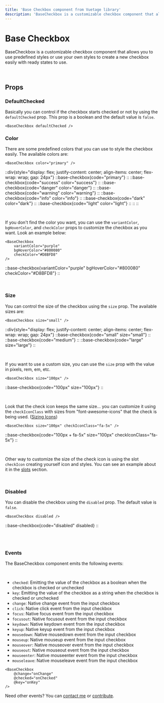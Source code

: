```yaml
---
title: 'Base Checkbox component from Vuetage library'
description: 'BaseCheckbox is a customizable checkbox component that allows you to use predefined styles or use your own styles to create a new checkbox easily with ready states to use.'
---
```


# Base Checkbox

BaseCheckbox is a customizable checkbox component that allows you to use predefined styles or use your own styles to create a new checkbox easily with ready states to use.

<br>

## Props

### DefaultChecked

Basically you can control if the checkbox starts checked or not by using the `defaultChecked` prop. This prop is a boolean and the default value is `false`.

```vue
<BaseCheckbox defaultChecked />
```

### Color

There are some predefined colors that you can use to style the checkbox easily. The available colors are:

```vue
<BaseCheckbox color="primary" />
```

::div{style="display: flex; justify-content: center; align-items: center; flex-wrap: wrap; gap: 24px"}
    ::base-checkbox{code="primary"}
    ::
    ::base-checkbox{code="success" color="success"}
    ::
    ::base-checkbox{code="danger" color="danger"}
    ::
    ::base-checkbox{code="warning" color="warning"}
    ::
    ::base-checkbox{code="info" color="info"}
    ::
    ::base-checkbox{code="dark" color="dark"}
    ::
    ::base-checkbox{code="light" color="light"}
    ::
::
::

<br>

If you don't find the color you want, you can use the `variantColor`, `bgHoverColor`, and `checkColor` props to customize the checkbox as you want. Look an example below:

```vue
<BaseCheckbox
    variantColor="purple"
    bgHoverColor="#800080"
    checkColor="#D8BFD8"
/>
```

::base-checkbox{variantColor="purple" bgHoverColor="#800080" checkColor="#D8BFD8"}
::

<br>

### Size

You can control the size of the checkbox using the `size` prop. The available sizes are:

```vue
<BaseCheckbox size="small" />
```

::div{style="display: flex; justify-content: center; align-items: center; flex-wrap: wrap; gap: 24px"}
    ::base-checkbox{code="small" size="small"}
    ::
    ::base-checkbox{code="medium"}
    ::
    ::base-checkbox{code="large" size="large"}
::

<br>

If you want to use a custom size, you can use the `size` prop with the value in pixels, rem, em, etc.

```vue
<BaseCheckbox size="100px" />
```

::base-checkbox{code="100px" size="100px"}
::

<br>

Look that the check icon keeps the same size... you can customize it using the `checkIconClass` with sizes from "font-awesome-icons" that the check is being used. ([Sizing Icons](https://docs.fontawesome.com/web/style/size))

```vue
<BaseCheckbox size="100px" checkIconClass="fa-5x" />
```

::base-checkbox{code="100px + fa-5x" size="100px" checkIconClass="fa-5x"}
::

<br>

Other way to customize the size of the check icon is using the slot `checkIcon` creating yourself icon and styles. You can see an example about it in the [slots](#slots) section.

<br>

### Disabled

You can disable the checkbox using the `disabled` prop. The default value is `false`.

```vue
<BaseCheckbox disabled />
```

::base-checkbox{code="disabled" disabled}
::

<br>
<br>

### Events

The BaseCheckbox component emits the following events:

<br>

- `checked`: Emitting the value of the checkbox as a boolean when the checkbox is checked or unchecked
- `key`: Emitting the value of the checkbox as a string when the checkbox is checked or unchecked
- `change`: Native change event from the input checkbox
- `click`: Native click event from the input checkbox
- `focus`: Native focus event from the input checkbox
- `focusout`: Native focusout event from the input checkbox
- `keydown`: Native keydown event from the input checkbox
- `keyup`: Native keyup event from the input checkbox
- `mousedown`: Native mousedown event from the input checkbox
- `mouseup`: Native mouseup event from the input checkbox
- `mouseover`: Native mouseover event from the input checkbox
- `mouseout`: Native mouseout event from the input checkbox
- `mouseenter`: Native mouseenter event from the input checkbox
- `mouseleave`: Native mouseleave event from the input checkbox

```vue
<BaseCheckbox
    @change="onChange"
    @checked="onChecked"
    @key="onKey"
/>
```

Need other events? You can [contact me](/contact) or [contribute](/docs/contribute).



